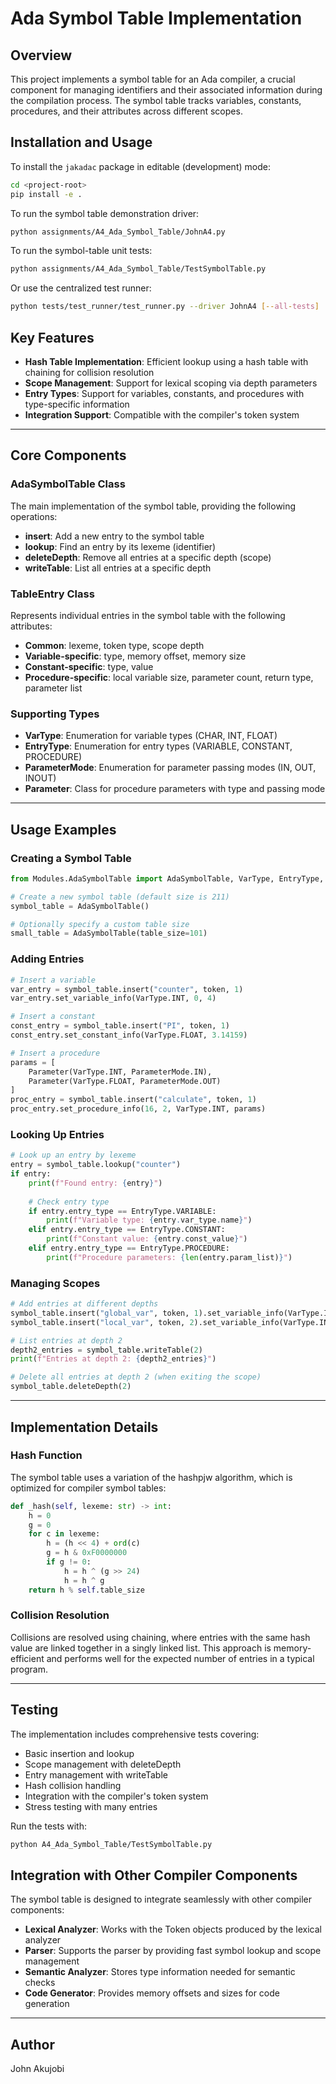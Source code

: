 # Ada Symbol Table Implementation

## Overview

This project implements a symbol table for an Ada compiler, a crucial component for managing identifiers and their associated information during the compilation process. The symbol table tracks variables, constants, procedures, and their attributes across different scopes.

## Installation and Usage

To install the `jakadac` package in editable (development) mode:
```bash
cd <project-root>
pip install -e .
```

To run the symbol table demonstration driver:
```bash
python assignments/A4_Ada_Symbol_Table/JohnA4.py
```

To run the symbol-table unit tests:
```bash
python assignments/A4_Ada_Symbol_Table/TestSymbolTable.py
```

Or use the centralized test runner:
```bash
python tests/test_runner/test_runner.py --driver JohnA4 [--all-tests]
```

## Key Features

- **Hash Table Implementation**: Efficient lookup using a hash table with chaining for collision resolution
- **Scope Management**: Support for lexical scoping via depth parameters
- **Entry Types**: Support for variables, constants, and procedures with type-specific information
- **Integration Support**: Compatible with the compiler's token system

---

## Core Components

### AdaSymbolTable Class

The main implementation of the symbol table, providing the following operations:

- **insert**: Add a new entry to the symbol table
- **lookup**: Find an entry by its lexeme (identifier)
- **deleteDepth**: Remove all entries at a specific depth (scope)
- **writeTable**: List all entries at a specific depth

### TableEntry Class

Represents individual entries in the symbol table with the following attributes:

- **Common**: lexeme, token type, scope depth
- **Variable-specific**: type, memory offset, memory size
- **Constant-specific**: type, value
- **Procedure-specific**: local variable size, parameter count, return type, parameter list

### Supporting Types

- **VarType**: Enumeration for variable types (CHAR, INT, FLOAT)
- **EntryType**: Enumeration for entry types (VARIABLE, CONSTANT, PROCEDURE)
- **ParameterMode**: Enumeration for parameter passing modes (IN, OUT, INOUT)
- **Parameter**: Class for procedure parameters with type and passing mode

---

## Usage Examples

### Creating a Symbol Table

```python
from Modules.AdaSymbolTable import AdaSymbolTable, VarType, EntryType, ParameterMode, Parameter

# Create a new symbol table (default size is 211)
symbol_table = AdaSymbolTable()

# Optionally specify a custom table size
small_table = AdaSymbolTable(table_size=101)
```

### Adding Entries

```python
# Insert a variable
var_entry = symbol_table.insert("counter", token, 1)
var_entry.set_variable_info(VarType.INT, 0, 4)

# Insert a constant
const_entry = symbol_table.insert("PI", token, 1)
const_entry.set_constant_info(VarType.FLOAT, 3.14159)

# Insert a procedure
params = [
    Parameter(VarType.INT, ParameterMode.IN),
    Parameter(VarType.FLOAT, ParameterMode.OUT)
]
proc_entry = symbol_table.insert("calculate", token, 1)
proc_entry.set_procedure_info(16, 2, VarType.INT, params)
```

### Looking Up Entries

```python
# Look up an entry by lexeme
entry = symbol_table.lookup("counter")
if entry:
    print(f"Found entry: {entry}")
  
    # Check entry type
    if entry.entry_type == EntryType.VARIABLE:
        print(f"Variable type: {entry.var_type.name}")
    elif entry.entry_type == EntryType.CONSTANT:
        print(f"Constant value: {entry.const_value}")
    elif entry.entry_type == EntryType.PROCEDURE:
        print(f"Procedure parameters: {len(entry.param_list)}")
```

### Managing Scopes

```python
# Add entries at different depths
symbol_table.insert("global_var", token, 1).set_variable_info(VarType.INT, 0, 4)
symbol_table.insert("local_var", token, 2).set_variable_info(VarType.INT, 4, 4)

# List entries at depth 2
depth2_entries = symbol_table.writeTable(2)
print(f"Entries at depth 2: {depth2_entries}")

# Delete all entries at depth 2 (when exiting the scope)
symbol_table.deleteDepth(2)
```

---
## Implementation Details

### Hash Function

The symbol table uses a variation of the hashpjw algorithm, which is optimized for compiler symbol tables:

```python
def _hash(self, lexeme: str) -> int:
    h = 0
    g = 0
    for c in lexeme:
        h = (h << 4) + ord(c)
        g = h & 0xF0000000
        if g != 0:
            h = h ^ (g >> 24)
            h = h ^ g
    return h % self.table_size
```

### Collision Resolution

Collisions are resolved using chaining, where entries with the same hash value are linked together in a singly linked list. This approach is memory-efficient and performs well for the expected number of entries in a typical program.

---
## Testing

The implementation includes comprehensive tests covering:

- Basic insertion and lookup
- Scope management with deleteDepth
- Entry management with writeTable
- Hash collision handling
- Integration with the compiler's token system
- Stress testing with many entries

Run the tests with:

```bash
python A4_Ada_Symbol_Table/TestSymbolTable.py
```

## Integration with Other Compiler Components

The symbol table is designed to integrate seamlessly with other compiler components:

- **Lexical Analyzer**: Works with the Token objects produced by the lexical analyzer
- **Parser**: Supports the parser by providing fast symbol lookup and scope management
- **Semantic Analyzer**: Stores type information needed for semantic checks
- **Code Generator**: Provides memory offsets and sizes for code generation

---

## Author

John Akujobi
